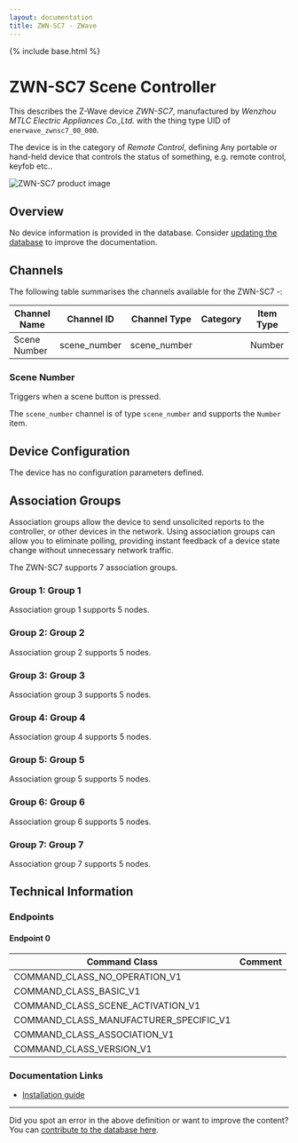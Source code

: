 ```yaml
---
layout: documentation
title: ZWN-SC7 - ZWave
---
```


{% include base.html %}

# ZWN-SC7 Scene Controller
This describes the Z-Wave device *ZWN-SC7*, manufactured by *Wenzhou MTLC Electric Appliances Co.,Ltd.* with the thing type UID of ```enerwave_zwnsc7_00_000```.

The device is in the category of *Remote Control*, defining Any portable or hand-held device that controls the status of something, e.g. remote control, keyfob etc..

![ZWN-SC7 product image](https://opensmarthouse.org/zwavedatabase/187/image/)


## Overview

No device information is provided in the database. Consider [updating the database](https://opensmarthouse.org/zwavedatabase/187) to improve the documentation.

## Channels

The following table summarises the channels available for the ZWN-SC7 -:

| Channel Name | Channel ID | Channel Type | Category | Item Type |
|--------------|------------|--------------|----------|-----------|
| Scene Number | scene_number | scene_number |  | Number | 

### Scene Number
Triggers when a scene button is pressed.

The ```scene_number``` channel is of type ```scene_number``` and supports the ```Number``` item.



## Device Configuration

The device has no configuration parameters defined.

## Association Groups

Association groups allow the device to send unsolicited reports to the controller, or other devices in the network. Using association groups can allow you to eliminate polling, providing instant feedback of a device state change without unnecessary network traffic.

The ZWN-SC7 supports 7 association groups.

### Group 1: Group 1


Association group 1 supports 5 nodes.

### Group 2: Group 2


Association group 2 supports 5 nodes.

### Group 3: Group 3


Association group 3 supports 5 nodes.

### Group 4: Group 4


Association group 4 supports 5 nodes.

### Group 5: Group 5


Association group 5 supports 5 nodes.

### Group 6: Group 6


Association group 6 supports 5 nodes.

### Group 7: Group 7


Association group 7 supports 5 nodes.

## Technical Information

### Endpoints

#### Endpoint 0

| Command Class | Comment |
|---------------|---------|
| COMMAND_CLASS_NO_OPERATION_V1| |
| COMMAND_CLASS_BASIC_V1| |
| COMMAND_CLASS_SCENE_ACTIVATION_V1| |
| COMMAND_CLASS_MANUFACTURER_SPECIFIC_V1| |
| COMMAND_CLASS_ASSOCIATION_V1| |
| COMMAND_CLASS_VERSION_V1| |

### Documentation Links

* [Installation guide](https://opensmarthouse.org/zwavedatabase/187/reference/Enerwave-ZWN-SC7-InstallGuide.pdf)

---

Did you spot an error in the above definition or want to improve the content?
You can [contribute to the database here](https://opensmarthouse.org/zwavedatabase/187).
